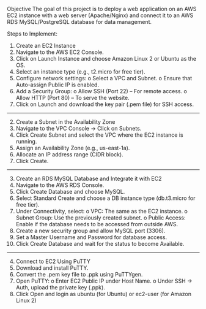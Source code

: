 Objective
The goal of this project is to deploy a web application on an AWS EC2 instance with a web server (Apache/Nginx) and connect it to an AWS RDS MySQL/PostgreSQL database for data management.

Steps to Implement:
1. Create an EC2 Instance
1.	Navigate to the AWS EC2 Console.
2.	Click on Launch Instance and choose Amazon Linux 2 or Ubuntu as the OS.
3.	Select an instance type (e.g., t2.micro for free tier).
4.	Configure network settings: 
o	Select a VPC and Subnet.
o	Ensure that Auto-assign Public IP is enabled.
5.	Add a Security Group: 
o	Allow SSH (Port 22) – For remote access.
o	Allow HTTP (Port 80) – To serve the website.
6.	Click on Launch and download the key pair (.pem file) for SSH access.
________________________________________
2. Create a Subnet in the Availability Zone
1.	Navigate to the VPC Console → Click on Subnets.
2.	Click Create Subnet and select the VPC where the EC2 instance is running.
3.	Assign an Availability Zone (e.g., us-east-1a).
4.	Allocate an IP address range (CIDR block).
5.	Click Create.
________________________________________
3. Create an RDS MySQL Database and Integrate it with EC2
1.	Navigate to the AWS RDS Console.
2.	Click Create Database and choose MySQL.
3.	Select Standard Create and choose a DB instance type (db.t3.micro for free tier).
4.	Under Connectivity, select: 
o	VPC: The same as the EC2 instance.
o	Subnet Group: Use the previously created subnet.
o	Public Access: Enable if the database needs to be accessed from outside AWS.
5.	Create a new security group and allow MySQL port (3306).
6.	Set a Master Username and Password for database access.
7.	Click Create Database and wait for the status to become Available.
________________________________________
4. Connect to EC2 Using PuTTY
1.	Download and install PuTTY.
2.	Convert the .pem key file to .ppk using PuTTYgen.
3.	Open PuTTY: 
o	Enter EC2 Public IP under Host Name.
o	Under SSH → Auth, upload the private key (.ppk).
4.	Click Open and login as ubuntu (for Ubuntu) or ec2-user (for Amazon Linux 2)
